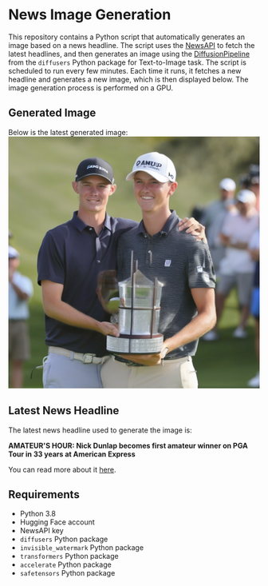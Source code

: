 # News Image Generation
This repository contains a Python script that automatically generates an image based on a news headline. The script uses the [NewsAPI](https://newsapi.org/) to fetch the latest headlines, and then generates an image using the [DiffusionPipeline](https://github.com/huggingface/diffusers) from the `diffusers` Python package for Text-to-Image task.
The script is scheduled to run every few minutes. Each time it runs, it fetches a new headline and generates a new image, which is then displayed below. The image generation process is performed on a GPU.

## Generated Image
Below is the latest generated image:
![Generated Image](image.png)

## Latest News Headline
The latest news headline used to generate the image is:

**AMATEUR'S HOUR: Nick Dunlap becomes first amateur winner on PGA Tour in 33 years at American Express**

You can read more about it [here](https://www.desertsun.com/story/sports/golf/american-express-pga/2024/01/21/nick-dunlap-becomes-first-amateur-to-win-pga-tour-event-in-33-years-at-american-express/72301086007/).

## Requirements
- Python 3.8
- Hugging Face account
- NewsAPI key
- `diffusers` Python package
- `invisible_watermark` Python package
- `transformers` Python package
- `accelerate` Python package
- `safetensors` Python package
